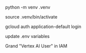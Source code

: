 python -m venv .venv

source .venv/bin/activate

gcloud auth application-default login

update .env variables

Grand "Vertex AI User" in IAM